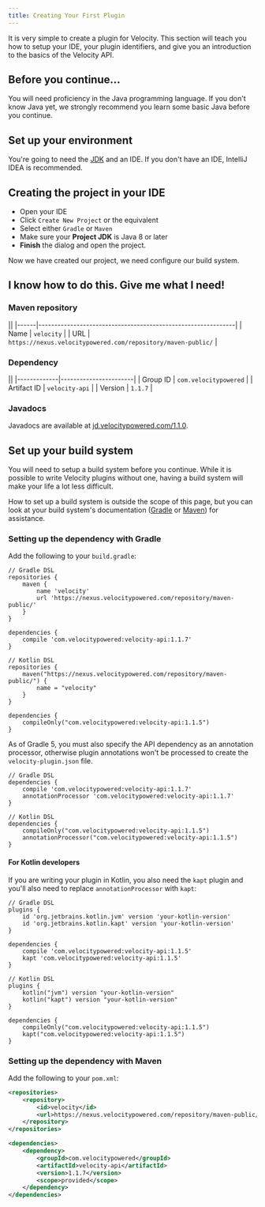 ```yaml
---
title: Creating Your First Plugin
---
```


It is very simple to create a plugin for Velocity. This section will teach you how to setup your IDE, your plugin identifiers, and give you an introduction to the basics of the Velocity API.

## Before you continue...

You will need proficiency in the Java programming language. If you don't know Java yet, we strongly recommend
you learn some basic Java before you continue.

## Set up your environment

You're going to need the [JDK](https://adoptopenjdk.net) and an IDE. If you don't have an IDE, IntelliJ IDEA is recommended.

## Creating the project in your IDE

* Open your IDE
* Click `Create New Project` or the equivalent
* Select either `Gradle` or `Maven`
* Make sure your **Project JDK** is Java 8 or later
* **Finish** the dialog and open the project.

Now we have created our project, we need configure our build system. 

## I know how to do this. Give me what I need!

### Maven repository

||
|------|--------------------------------------------------------------|
| Name | `velocity`                                                   |
| URL  | `https://nexus.velocitypowered.com/repository/maven-public/` |

### Dependency

||
|-------------|-----------------------|
| Group ID    | `com.velocitypowered` |
| Artifact ID | `velocity-api`        |
| Version     | `1.1.7`               |

### Javadocs

Javadocs are available at [jd.velocitypowered.com/1.1.0](https://jd.velocitypowered.com/1.1.0).

## Set up your build system

You will need to setup a build system before you continue. While it is possible to write Velocity plugins without one,
having a build system will make your life a lot less difficult.

How to set up a build system is outside the scope of this page, but you can look at your build system's documentation
([Gradle](https://docs.gradle.org/current/userguide/userguide.html) or [Maven](https://maven.apache.org/guides/getting-started/index.html))
for assistance.

### Setting up the dependency with Gradle

Add the following to your `build.gradle`:

```
// Gradle DSL
repositories {
    maven {
        name 'velocity'
        url 'https://nexus.velocitypowered.com/repository/maven-public/'
    }
}

dependencies {
    compile 'com.velocitypowered:velocity-api:1.1.7'
}

// Kotlin DSL
repositories {
    maven("https://nexus.velocitypowered.com/repository/maven-public/") {
        name = "velocity"
    }
}

dependencies {
    compileOnly("com.velocitypowered:velocity-api:1.1.5")
}
```

As of Gradle 5, you must also specify the API dependency as an annotation processor, otherwise plugin annotations
won't be processed to create the `velocity-plugin.json` file.

```
// Gradle DSL
dependencies {
    compile 'com.velocitypowered:velocity-api:1.1.7'
    annotationProcessor 'com.velocitypowered:velocity-api:1.1.7'
}

// Kotlin DSL
dependencies {
    compileOnly("com.velocitypowered:velocity-api:1.1.5")
    annotationProcessor("com.velocitypowered:velocity-api:1.1.5")
}

```
#### For Kotlin developers

If you are writing your plugin in Kotlin, you also need the `kapt` plugin and you'll also need to replace `annotationProcessor` with `kapt`:
```
// Gradle DSL
plugins {
    id 'org.jetbrains.kotlin.jvm' version 'your-kotlin-version'
    id 'org.jetbrains.kotlin.kapt' version 'your-kotlin-version'
}

dependencies {
    compile 'com.velocitypowered:velocity-api:1.1.5'
    kapt 'com.velocitypowered:velocity-api:1.1.5'
}

// Kotlin DSL
plugins {
    kotlin("jvm") version "your-kotlin-version"
    kotlin("kapt") version "your-kotlin-version"
}

dependencies {
    compileOnly("com.velocitypowered:velocity-api:1.1.5")
    kapt("com.velocitypowered:velocity-api:1.1.5")
}
```

### Setting up the dependency with Maven

Add the following to your `pom.xml`:

```xml
<repositories>
    <repository>
        <id>velocity</id>
        <url>https://nexus.velocitypowered.com/repository/maven-public/</url>
    </repository>
</repositories>

<dependencies>
    <dependency>
        <groupId>com.velocitypowered</groupId>
        <artifactId>velocity-api</artifactId>
        <version>1.1.7</version>
        <scope>provided</scope>
    </dependency>
</dependencies>
```

